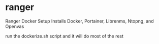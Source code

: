 # ranger
Ranger Docker Setup
Installs Docker, Portainer, Librenms, Ntopng, and Openvas

run the dockerize.sh script and it will do most of the rest
